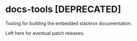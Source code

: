 # docs-tools [DEPRECATED]

Tooling for building the embedded stackrox documentation.

Left here for eventual patch releases.
